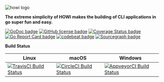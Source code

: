 ![howi logo][howi-logo]  

**The extreme simplicity of HOWI makes the building of CLI applications in go super fun and easy.**

<!-- dep ensure -add github.com/okramlabs/howi -->

[![GoDoc badge][godoc-img]][godoc-link]
[![GitHub license badge][license-img]][license-link]
[![Coverage Status badge][coverage-img]][coverage-link]
[![Go Report Card badge][go-report-card-img]][go-report-card-link]
[![codebeat badge][codebeat-img]][codebeat-link]
[![Sourcegraph badge][sourcegraph-img]][sourcegraph-link]

**Build Status**

| Linux | macOS | Windows |
| --- | --- | --- |
| [![TravisCI Build Status][travis-img]][travis-link] | [![CircleCI Build Status][circleci-img]][circleci-link] | [![AppveyorCI Build Status][appveyor-img]][appveyor-link] |

<!-- howi -->
[howi-logo]: https://raw.githubusercontent.com/okramlabs/howi/master/res/logo.png

<!-- License -->
[license-img]: https://img.shields.io/badge/license-MIT-blue.svg?style=flat-square
[license-link]: https://raw.githubusercontent.com/okramlabs/howi/master/LICENSE

<!-- godoc -->
[godoc-img]: https://godoc.org/github.com/okramlabs/howi?status.png
[godoc-link]: https://godoc.org/github.com/okramlabs/howi

<!-- coverage -->
[coverage-img]: https://coveralls.io/repos/github/okramlabs/howi/badge.svg?branch=master
[coverage-link]: https://coveralls.io/github/okramlabs/howi?branch=master

<!-- Go Report Card -->
[go-report-card-img]: https://goreportcard.com/badge/github.com/okramlabs/howi
[go-report-card-link]: https://goreportcard.com/report/github.com/okramlabs/howi

<!-- codebeat -->
[codebeat-img]: https://codebeat.co/badges/03ee889a-f8f9-43dc-b25c-0b8d916248fc
[codebeat-link]: https://codebeat.co/projects/github-com-okramlabs-howi-master

<!-- travis-ci -->
[travis-img]: https://img.shields.io/travis/okramlabs/howi.svg?style=flat-square
[travis-link]: https://travis-ci.org/okramlabs/howi

<!-- appveyor -->
[appveyor-img]: https://ci.appveyor.com/api/projects/status/fahy028ywm0at42k/branch/master?svg=true
[appveyor-link]: https://ci.appveyor.com/project/mkungla/howi/branch/master

<!-- circleci -->
[circleci-img]: https://circleci.com/gh/okramlabs/howi/tree/master.svg?style=svg
[circleci-link]: https://circleci.com/gh/okramlabs/howi/tree/master

<!-- sourcegraph -->
[sourcegraph-img]: https://sourcegraph.com/github.com/okramlabs/howi/-/badge.svg
[sourcegraph-link]: https://sourcegraph.com/github.com/okramlabs/howi?badge

